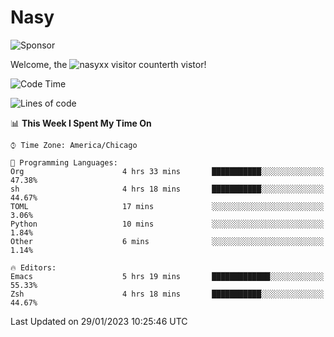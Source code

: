 # Nasy

<!--
<p align="center">
<img height="200" src="https://github-readme-stats.vercel.app/api?username=nasyxx&count_private=true&show_icons=true&theme=dracula&include_all_commits=true"/>
<img height="200" src="https://github-readme-stats.vercel.app/api/top-langs/?username=nasyxx&theme=dracula&hide=html,jupyter+notebook&count_private=true&show_icons=true"/>
</p>

  
----------------
-->

![Sponsor](https://img.shields.io/static/v1.svg?label=Sponsor&message=%E2%9D%A4&logo=GitHub&style=flat&color=pink)
 
Welcome, the ![nasyxx visitor counter](https://count.getloli.com/get/@nasyxx?theme=rule34)th vistor!
 
<!--START_SECTION:waka-->
![Code Time](http://img.shields.io/badge/Code%20Time-3%2C133%20hrs%2034%20mins-blue)

![Lines of code](https://img.shields.io/badge/From%20Hello%20World%20I%27ve%20Written-5%20Million%20lines%20of%20code-blue)

📊 **This Week I Spent My Time On** 

```text
⌚︎ Time Zone: America/Chicago

💬 Programming Languages: 
Org                      4 hrs 33 mins       ███████████░░░░░░░░░░░░░░   47.38% 
sh                       4 hrs 18 mins       ███████████░░░░░░░░░░░░░░   44.67% 
TOML                     17 mins             ░░░░░░░░░░░░░░░░░░░░░░░░░   3.06% 
Python                   10 mins             ░░░░░░░░░░░░░░░░░░░░░░░░░   1.84% 
Other                    6 mins              ░░░░░░░░░░░░░░░░░░░░░░░░░   1.14%

🔥 Editors: 
Emacs                    5 hrs 19 mins       █████████████░░░░░░░░░░░░   55.33% 
Zsh                      4 hrs 18 mins       ███████████░░░░░░░░░░░░░░   44.67%

```


 Last Updated on 29/01/2023 10:25:46 UTC
<!--END_SECTION:waka-->

<!-- ![visitors](https://visitor-badge.laobi.icu/badge?page_id=nasyxx.nasyxx) -->
